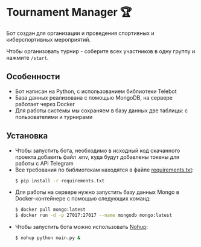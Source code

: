 # Tournament Manager 🏆
Бот создан для организации и проведения спортивных и киберспортивных мероприятий. 

Чтобы организовать турнир - соберите всех участников в одну группу и нажмите `/start`.

## Особенности 

- Бот написан на Python, с использованием библиотеки Telebot
- База данных реализована с помощью MongoDB, на сервере работает через Docker
- Для работы системы мы сохраняем в базу данных две таблицы: с пользователями и турнирами

## Установка

- Чтобы запустить бота, необходимо в исходный код скачанного проекта добавить файл .env, куда будут добавлены токены для работы с API Telegram
- Все требования по библиотекам находятся в файле [requirements.txt](https://github.com/artkegor/tournament_manager/blob/master/requirements.txt):
  ```sh
  $ pip install -r requirements.txt
  ```
- Для работы на сервере нужно запустить базу данных Mongo в Docker-контейнере с помощью следующих команд:
  ```sh
  $ docker pull mongo:latest
  $ docker run -d -p 27017:27017 --name mongodb mongo:latest
  ```
- Чтобы запустить бота можно использовать [Nohup](https://ru.wikipedia.org/wiki/Nohup):
  ```sh
  $ nohup python main.py &
  ```
